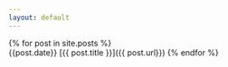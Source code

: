 ```yaml
---
layout: default
---
```


{% for post in site.posts %}	
{{post.date}} [{{ post.title }}]({{ post.url}})	
{% endfor %}


